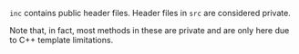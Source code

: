 `inc` contains public header files. Header files in `src` are considered private.

Note that, in fact, most methods in these are private and are only here due to C++ template limitations.